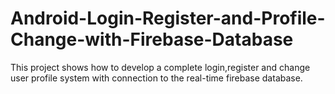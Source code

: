 # Android-Login-Register-and-Profile-Change-with-Firebase-Database
This project shows how to develop a complete login,register and change user profile system with connection to the real-time firebase database.
